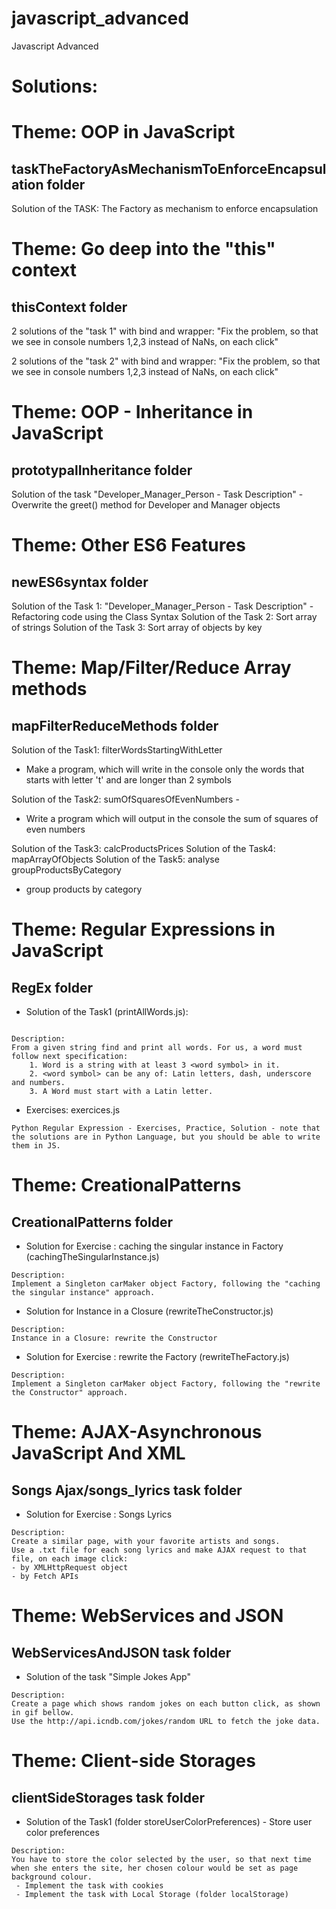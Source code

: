 # javascript_advanced
Javascript Advanced

# Solutions:

# Theme: OOP in JavaScript
## taskTheFactoryAsMechanismToEnforceEncapsulation folder
Solution of the TASK: The Factory as mechanism to enforce encapsulation

# Theme: Go deep into the "this" context
## thisContext folder
2 solutions of the "task 1" with bind and wrapper: "Fix the problem, so that we see in console numbers 1,2,3 instead of NaNs, on each click"

2 solutions of the "task 2" with bind and wrapper: "Fix the problem, so that we see in console numbers 1,2,3 instead of NaNs, on each click"

# Theme: OOP - Inheritance in JavaScript
## prototypalInheritance folder
Solution of the task "Developer_Manager_Person - Task Description" - Overwrite the greet() method for Developer and Manager objects

# Theme: Other ES6 Features
## newES6syntax folder
Solution of the Task 1: "Developer_Manager_Person - Task Description" - Refactoring code using the Class Syntax
Solution of the Task 2: Sort array of strings
Solution of the Task 3: Sort array of objects by key

# Theme: Map/Filter/Reduce Array methods
## mapFilterReduceMethods folder
Solution of the Task1: filterWordsStartingWithLetter 
- Make a program, which will write in the console only the words that starts with letter 't' and are longer than 2 symbols

Solution of the Task2: sumOfSquaresOfEvenNumbers -
- Write a program which will output in the console the sum of squares of even numbers

Solution of the Task3: calcProductsPrices
Solution of the Task4: mapArrayOfObjects
Solution of the Task5: analyse groupProductsByCategory 
- group products by category

# Theme: Regular Expressions in JavaScript
## RegEx folder

- Solution of the Task1 (printAllWords.js):
```

Description:
From a given string find and print all words. For us, a word must follow next specification:
    1. Word is a string with at least 3 <word symbol> in it.
    2. <word symbol> can be any of: Latin letters, dash, underscore and numbers.
    3. A Word must start with a Latin letter.
```
- Exercises: exercices.js
```
Python Regular Expression - Exercises, Practice, Solution - note that the solutions are in Python Language, but you should be able to write them in JS.
```

# Theme: CreationalPatterns
## CreationalPatterns folder
- Solution for Exercise : caching the singular instance in Factory
(cachingTheSingularInstance.js)
```
Description:
Implement a Singleton carMaker object Factory, following the "caching the singular instance" approach.
```

- Solution for Instance in a Closure
(rewriteTheConstructor.js)
```
Description:
Instance in a Closure: rewrite the Constructor
```

- Solution for Exercise : rewrite the Factory
(rewriteTheFactory.js)
```
Description:
Implement a Singleton carMaker object Factory, following the "rewrite the Constructor" approach.
```

# Theme: AJAX-Asynchronous JavaScript And XML
## Songs Ajax/songs_lyrics task folder

- Solution for Exercise : Songs Lyrics
```
Description:
Create a similar page, with your favorite artists and songs.
Use a .txt file for each song lyrics and make AJAX request to that file, on each image click:
- by XMLHttpRequest object
- by Fetch APIs
```

# Theme: WebServices and JSON
## WebServicesAndJSON task folder

- Solution of the task "Simple Jokes App"
```
Description:
Create a page which shows random jokes on each button click, as shown in gif bellow.
Use the http://api.icndb.com/jokes/random URL to fetch the joke data.
```

# Theme: Client-side Storages
## clientSideStorages task folder

- Solution of the Task1 (folder storeUserColorPreferences) - Store user color preferences

```
Description:
You have to store the color selected by the user, so that next time when she enters the site, her chosen colour would be set as page background colour.
 - Implement the task with cookies
 - Implement the task with Local Storage (folder localStorage)
```